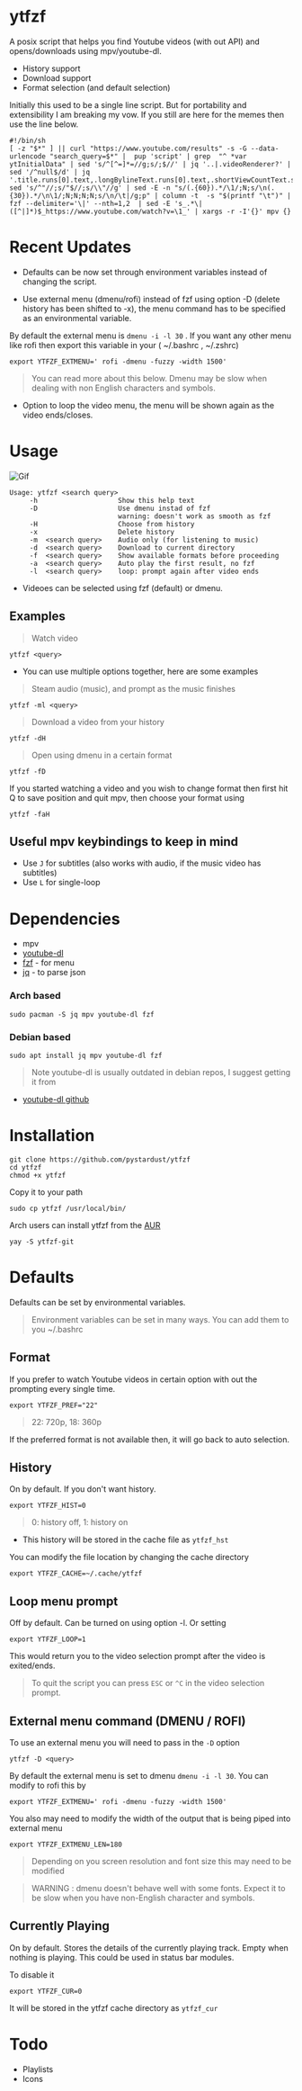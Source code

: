 # ytfzf

A posix script that helps you find Youtube videos (with out API) and opens/downloads using mpv/youtube-dl.
* History support
* Download support
* Format selection (and default selection)

Initially this used to be a single line script. But for portability and extensibility I am breaking my vow. If you still are here for the memes then use the line below. 

	#!/bin/sh
	[ -z "$*" ] || curl "https://www.youtube.com/results" -s -G --data-urlencode "search_query=$*" |  pup 'script' | grep  "^ *var ytInitialData" | sed 's/^[^=]*=//g;s/;$//' | jq '..|.videoRenderer?' | sed '/^null$/d' | jq '.title.runs[0].text,.longBylineText.runs[0].text,.shortViewCountText.simpleText,.lengthText.simpleText,.publishedTimeText.simpleText,.videoId'| sed 's/^"//;s/"$//;s/\\"//g' | sed -E -n "s/(.{60}).*/\1/;N;s/\n(.{30}).*/\n\1/;N;N;N;N;s/\n/\t|/g;p" | column -t  -s "$(printf "\t")" | fzf --delimiter='\|' --nth=1,2  | sed -E 's_.*\|([^|]*)$_https://www.youtube.com/watch?v=\1_' | xargs -r -I'{}' mpv {}


# Recent Updates

* Defaults can be now set through environment variables instead of changing the script.

* Use external menu (dmenu/rofi) instead of fzf using option -D  (delete history has been shifted to -x), the menu command has to be specified as an environmental variable. 

By default the external menu is `dmenu -i -l 30` . If you want any other menu like rofi then export this variable in your ( ~/.bashrc , ~/.zshrc)

```
export YTFZF_EXTMENU=' rofi -dmenu -fuzzy -width 1500'
```

> You can read more about this below. Dmenu may be slow when dealing with non English characters and symbols. 

* Option to loop the video menu, the menu will be shown again as the video ends/closes.

# Usage

![Gif](ytfzf.gif)

```
Usage: ytfzf <search query>
     -h                    Show this help text
     -D                    Use dmenu instad of fzf
                           warning: doesn't work as smooth as fzf
     -H                    Choose from history
     -x                    Delete history
     -m  <search query>    Audio only (for listening to music)
     -d  <search query>    Download to current directory
     -f  <search query>    Show available formats before proceeding
     -a  <search query>    Auto play the first result, no fzf
     -l  <search query>    loop: prompt again after video ends
 ```


* Videoes can be selected using fzf (default) or dmenu.

## Examples
> Watch video

	ytfzf <query>
	
* You can use multiple options together, here are some examples

> Steam audio (music), and prompt as the music finishes

	ytfzf -ml <query>


> Download a video from your history

	ytfzf -dH

> Open using dmenu in a certain format

	ytfzf -fD  

If you started watching a video and you wish to change format then 
first hit Q to save position and quit mpv, then choose your format using

	ytfzf -faH

## Useful mpv keybindings to keep in mind
* Use `J` for subtitles (also works with audio, if the music video has subtitles)
* Use `L` for single-loop

# Dependencies
* mpv
* [youtube-dl](https://github.com/ytdl-org/youtube-dl)
* [fzf](https://github.com/junegunn/fzf) - for menu
* [jq](https://github.com/stedolan/jq) - to parse json

### Arch based

	sudo pacman -S jq mpv youtube-dl fzf 

### Debian based

	sudo apt install jq mpv youtube-dl fzf 

> Note youtube-dl is usually outdated in debian repos, I suggest getting it from 

* [youtube-dl github](https://github.com/ytdl-org/youtube-dl)

# Installation

	git clone https://github.com/pystardust/ytfzf
	cd ytfzf
	chmod +x ytfzf

Copy it to your path
	
	sudo cp ytfzf /usr/local/bin/

Arch users can install ytfzf from the [AUR](https://aur.archlinux.org/packages/ytfzf-git/)
	
	yay -S ytfzf-git
        

# Defaults

Defaults can be set by environmental variables.

> Environment variables can be set in many ways. You can add them to you ~/.bashrc 

## Format

If you prefer to watch Youtube videos in certain option with out the prompting every single time.

```
export YTFZF_PREF="22"                   
```

> 22: 720p,
> 18: 360p

If the preferred format is not available then, it will go back to auto selection.



## History

On by default. If you don't want history.

```
export YTFZF_HIST=0
```
> 0: history off, 1: history on

* This history will be stored in the cache file as `ytfzf_hst`

You can modify the file location by changing the cache directory

```
export YTFZF_CACHE=~/.cache/ytfzf
```


## Loop menu prompt

Off by default.  Can be turned on using option -l. Or setting

```
export YTFZF_LOOP=1
```

This would return you to the video selection prompt after the video is exited/ends.

> To quit the script you can press `ESC` or `^C` in the video selection prompt.

## External menu command (DMENU / ROFI)

To use an external menu you will need to pass in the `-D` option
```
ytfzf -D <query>
```

By default the external menu is set to dmenu `dmenu -i -l 30`. You can modify to rofi this by

```
export YTFZF_EXTMENU=' rofi -dmenu -fuzzy -width 1500'
```

You also may need to modify the width of the output that is being piped into external menu

```
export YTFZF_EXTMENU_LEN=180
```

> Depending on you screen resolution and font size this may need to be modified

> WARNING : dmenu doesn't behave well with some fonts. Expect it to be slow when you have non-English character and symbols.



## Currently Playing

On by default. Stores the details of the currently playing track. Empty when nothing is playing. This could be used in status bar modules.


To disable it
```
export YTFZF_CUR=0
```

It will be stored in the ytfzf cache directory as `ytfzf_cur`


# Todo

* Playlists
* Icons
